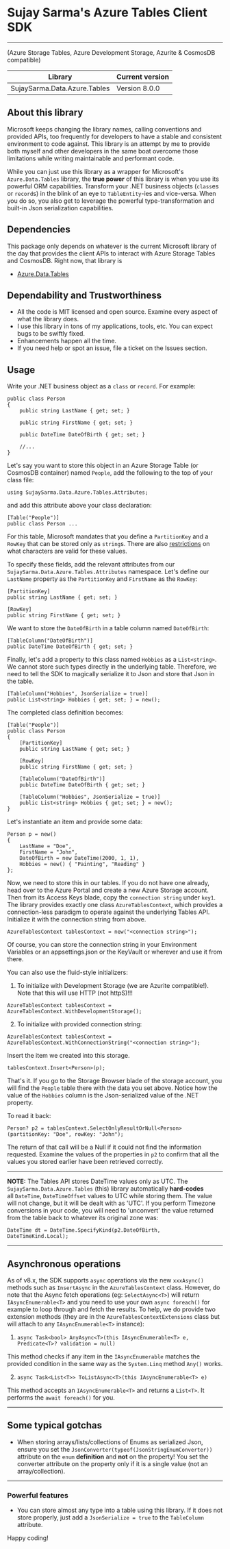 ﻿# Sujay Sarma's Azure Tables Client SDK 
---

(Azure Storage Tables, Azure Development Storage, Azurite &amp; CosmosDB compatible)

Library                      | Current version
-----------------------------|------------------
SujaySarma.Data.Azure.Tables | Version 8.0.0


## About this library
Microsoft keeps changing the library names, calling conventions and provided APIs, too frequently for developers to have a stable and 
consistent environment to code against. This library is an attempt by me to provide both myself and other developers in the same boat 
overcome those limitations while writing maintainable and performant code.

While you can just use this library as a wrapper for Microsoft's `Azure.Data.Tables` library, the **true power** of this library is 
when you use its powerful ORM capabilities. Transform your .NET business objects (`class`es or `record`s) in the blink of an eye to 
`TableEntity`-ies and vice-versa. When you do so, you also get to leverage the powerful type-transformation and built-in Json serialization 
capabilities.

## Dependencies
This package only depends on whatever is the current Microsoft library of the day that provides the client APIs to interact with 
Azure Storage Tables and CosmosDB. Right now, that library is 

- [Azure.Data.Tables](https://github.com/Azure/azure-sdk-for-net/tree/Azure.Data.Tables_12.7.1/sdk/tables/Azure.Data.Tables)

## Dependability and Trustworthiness

- All the code is MIT licensed and open source. Examine every aspect of what the library does.
- I use this library in tons of my applications, tools, etc. You can expect bugs to be swiftly fixed.
- Enhancements happen all the time.
- If you need help or spot an issue, file a ticket on the Issues section.

## Usage
Write your .NET business object as a `class` or `record`. For example:

```
public class Person
{
	public string LastName { get; set; }

	public string FirstName { get; set; }

	public DateTime DateOfBirth { get; set; }

	//...
}
```

Let's say you want to store this object in an Azure Storage Table (or CosmosDB container) named `People`, add the following to the top 
of your class file:

```
using SujaySarma.Data.Azure.Tables.Attributes;
```

and add this attribute above your class declaration:

```
[Table("People")]
public class Person ...
```

For this table, Microsoft mandates that you define a `PartitionKey` and a `RowKey` that can be stored only as `string`s. There are also 
[restrictions](https://learn.microsoft.com/en-us/rest/api/storageservices/understanding-the-table-service-data-model#system-properties) 
on what characters are valid for these values.

To specify these fields, add the relevant attributes from our `SujaySarma.Data.Azure.Tables.Attributes` namespace. Let's define our 
`LastName` property as the `PartitionKey` and `FirstName` as the `RowKey`:

```
[PartitionKey]
public string LastName { get; set; }

[RowKey]
public string FirstName { get; set; }
```

We want to store the `DateOfBirth` in a table column named `DateOfBirth`:

```
[TableColumn("DateOfBirth")]
public DateTime DateOfBirth { get; set; }
```

Finally, let's add a property to this class named `Hobbies` as a `List<string>`. We cannot store such types directly in the underlying table. 
Therefore, we need to tell the SDK to magically serialize it to Json and store that Json in the table.

```
[TableColumn("Hobbies", JsonSerialize = true)]
public List<string> Hobbies { get; set; } = new();
```

The completed class definition becomes:

```
[Table("People")]
public class Person
{
	[PartitionKey]
	public string LastName { get; set; }

	[RowKey]
	public string FirstName { get; set; }

	[TableColumn("DateOfBirth")]
	public DateTime DateOfBirth { get; set; }

	[TableColumn("Hobbies", JsonSerialize = true)]
	public List<string> Hobbies { get; set; } = new();
}
```

Let's instantiate an item and provide some data:

```
Person p = new() 
{
	LastName = "Doe",
	FirstName = "John",
	DateOfBirth = new DateTime(2000, 1, 1),
	Hobbies = new() { "Painting", "Reading" }
};
```

Now, we need to store this in our tables. If you do not have one already, head over to the Azure Portal and create a new 
Azure Storage account. Then from its Access Keys blade, copy the `connection string` under `key1`. The library provides exactly 
one class `AzureTablesContext`, which provides a connection-less paradigm to operate against the underlying Tables API. Initialize 
it with the connection string from above.

```
AzureTablesContext tablesContext = new("<connection string>");
```

Of course, you can store the connection string in your Environment Variables or an appsettings.json or the KeyVault or wherever and 
use it from there.

You can also use the fluid-style initializers:

1. To initialize with Development Storage (we are Azurite compatible!). Note that this will use HTTP (not httpS)!!!

```
AzureTablesContext tablesContext = AzureTablesContext.WithDevelopmentStorage();
```

2. To initialize with provided connection string:

```
AzureTablesContext tablesContext = AzureTablesContext.WithConnectionString("<connection string>");
```


Insert the item we created into this storage.

```
tablesContext.Insert<Person>(p);
```

That's it. If you go to the Storage Browser blade of the storage account, you will find the `People` table there with the data you 
set above. Notice how the value of the `Hobbies` column is the Json-serialized value of the .NET property.


To read it back:

```
Person? p2 = tablesContext.SelectOnlyResultOrNull<Person>(partitionKey: "Doe", rowKey: "John");
```

The return of that call will be a Null if it could not find the information requested. Examine the values of the properties in `p2` to 
confirm that all the values you stored earlier have been retrieved correctly. 

---

**NOTE:** The Tables API stores DateTime values only as UTC. The `SujaySarma.Data.Azure.Tables` (this) library automatically **hard-codes**  
all `DateTime`, `DateTimeOffset` values to UTC while storing them. The value will not change, but it will be dealt with as 'UTC'. If you 
perform Timezone conversions in your code, you will need to 'unconvert' the value returned from the table back to whatever its original 
zone was:

```
DateTime dt = DateTime.SpecifyKind(p2.DateOfBirth, DateTimeKind.Local);
```

---

## Asynchronous operations

As of v8.x, the SDK supports `async` operations via the new `xxxAsync()` methods such as `InsertAsync` in the `AzureTablesContext` class. However, 
do note that the Async fetch operations (eg: `SelectAsync<T>`) will return `IAsyncEnumerable<T>` and you need to use your own `async foreach()` for example 
to loop through and fetch the results. To help, we do provide two extension methods (they are in the `AzureTablesContextExtensions` class but will attach to 
any `IAsyncEnumerable<T>` instance):

1. `async Task<bool> AnyAsync<T>(this IAsyncEnumerable<T> e, Predicate<T>? validation = null)`

This method checks if any item in the `IAsyncEnumerable` matches the provided condition in the same way as the `System.Linq` method `Any()` works.

2. `async Task<List<T>> ToListAsync<T>(this IAsyncEnumerable<T> e)`

This method accepts an `IAsyncEnumerable<T>` and returns a `List<T>`. It performs the `await foreach()` for you.

---

## Some typical gotchas

- When storing arrays/lists/collections of Enums as serialized Json, ensure you set the `JsonConverter(typeof(JsonStringEnumConverter))` 
attribute on the `enum` **definition** and **not** on the property! You set the converter attribute on the property only if it is a 
single value (not an array/collection).

---

### Powerful features

- You can store almost any type into a table using this library. If it does not store properly, just add a `JsonSerialize = true` to the 
`TableColumn` attribute. 

Happy coding!

